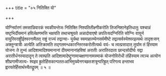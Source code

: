 +++
title = "०५ नितिक्ति यो"

+++

योग्निर्वारणं तमसान्निवारकं स्वकीयन्तेजः नितिक्ति निश्यतितीक्ष्णीकरोति तिजनिशानेइतिधातुः यश्चान्नं यष्टृभिर्दीयमानं हविर्लक्षणमत्ति भक्षयति तथाचश्रूयते अन्नादोवाएषो न्नपतिःयदग्निरिति सोग्निः वायुर्न वायुरिवराष्ट्रीईश्वरनामैतत् राष्ट्रं राज्यं तद्वान्वा- युर्यथा स्वमाहात्म्येनसर्वमीष्टे तद्वत्सर्वस्येश्वरइत्यर्थः तादृशःसन् अक्तून्त्रात्रीः अत्येति अतिक्रामति तद्गतमन्धकारन्तिरस्करोतीत्यर्थः वयं- च त्वत्प्रसादात् तुर्याम तं हिंस्याम योजनः ते तुभ्यं आदिशामादिश्यमानानां दीयमानानांहविषां अरातीः अरातिरदाता छान्दसोदीर्घः यद्वा अरातीर्धनस्यादातॄन् ते त्वाम्प्रति आदिशामादेष्टॄणामाचक्षाणानामस्माकं योजनोविरोधी तंहिंस्याम त्वञ्च अत्योन शीघ्रगामीजात्य- श्वइव ह्रुतोहिंसकान्पततःआभिमुख्येनगच्छतःशत्रून्परिह्रुत् परिगत्य हन्ताभव ह्वरयतेर्हिंसार्थस्यैतद्रूपम् ॥ ५ ॥